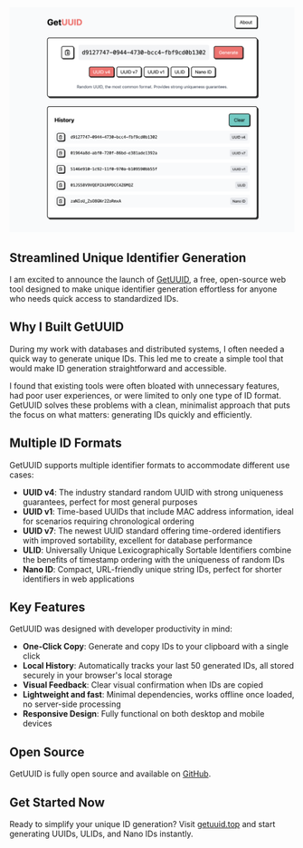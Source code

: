 ![GetUUID Landing](/assets/images/articles/12_getuuid_landing.png)

## Streamlined Unique Identifier Generation

I am excited to announce the launch of [GetUUID](https://getuuid.top/), a free, open-source web tool designed to make unique identifier generation effortless for anyone who needs quick access to standardized IDs.

## Why I Built GetUUID

During my work with databases and distributed systems, I often needed a quick way to generate unique IDs. This led me to create a simple tool that would make ID generation straightforward and accessible.

I found that existing tools were often bloated with unnecessary features, had poor user experiences, or were limited to only one type of ID format. GetUUID solves these problems with a clean, minimalist approach that puts the focus on what matters: generating IDs quickly and efficiently.

## Multiple ID Formats

GetUUID supports multiple identifier formats to accommodate different use cases:

- **UUID v4**: The industry standard random UUID with strong uniqueness guarantees, perfect for most general purposes
- **UUID v1**: Time-based UUIDs that include MAC address information, ideal for scenarios requiring chronological ordering
- **UUID v7**: The newest UUID standard offering time-ordered identifiers with improved sortability, excellent for database performance
- **ULID**: Universally Unique Lexicographically Sortable Identifiers combine the benefits of timestamp ordering with the uniqueness of random IDs
- **Nano ID**: Compact, URL-friendly unique string IDs, perfect for shorter identifiers in web applications

## Key Features

GetUUID was designed with developer productivity in mind:

- **One-Click Copy**: Generate and copy IDs to your clipboard with a single click
- **Local History**: Automatically tracks your last 50 generated IDs, all stored securely in your browser's local storage
- **Visual Feedback**: Clear visual confirmation when IDs are copied
- **Lightweight and fast**: Minimal dependencies, works offline once loaded, no server-side processing
- **Responsive Design**: Fully functional on both desktop and mobile devices

## Open Source

GetUUID is fully open source and available on [GitHub](https://github.com/abogoyavlensky/getuuid).

## Get Started Now

Ready to simplify your unique ID generation? Visit [getuuid.top](https://getuuid.top/) and start generating UUIDs, ULIDs, and Nano IDs instantly.
